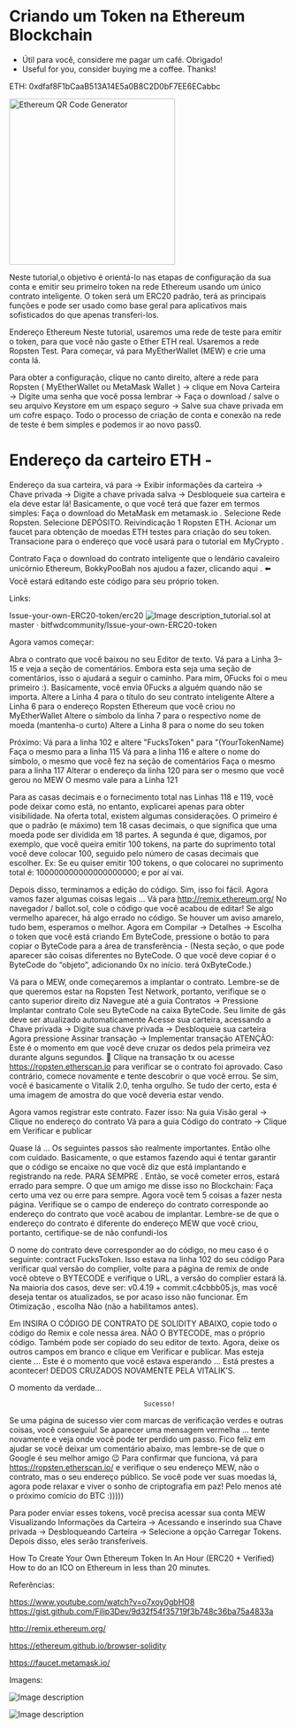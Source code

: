 # Criando um Token na Ethereum Blockchain

- Útil para você, considere me pagar um café. Obrigado!
- Useful for you, consider buying me a coffee. Thanks!

ETH:
0xdfaf8F1bCaaB513A14E5a0B8C2D0bF7EE6ECabbc 

<a href="https://www.bitcoinqrcodemaker.com"><img src="https://www.bitcoinqrcodemaker.com/api/?style=ethereum&amp;address=0xdfaf8F1bCaaB513A14E5a0B8C2D0bF7EE6ECabbc" alt="Ethereum QR Code Generator" height="300" width="300" border="0" /></a>

 
Neste tutorial,o objetivo é orientá-lo nas etapas de configuração da sua conta e emitir seu primeiro token na rede Ethereum usando um único contrato inteligente.
O token será um ERC20 padrão, terá as principais funções e pode ser usado como base geral para aplicativos mais sofisticados do que apenas transferi-los.
 
 Endereço Ethereum
Neste tutorial, usaremos uma rede de teste para emitir o token, para que você não gaste o Ether ETH real. Usaremos a rede Ropsten Test. Para começar, vá para MyEtherWallet (MEW) e crie uma conta lá.
 
Para obter a configuração, clique no canto direito, altere a rede para Ropsten ( MyEtherWallet ou MetaMask Wallet ) → clique em Nova Carteira → Digite uma senha que você possa lembrar → Faça o download / salve o seu arquivo Keystore em um espaço seguro → Salve sua chave privada em um cofre espaço. Todo o processo de criação de conta e conexão na rede de teste é bem simples e podemos ir ao novo pass0.
 
# Endereço da carteiro ETH -

Endereço da sua carteira, vá para → Exibir informações da carteira → Chave privada → Digite a chave privada salva → Desbloqueie sua carteira e ela deve estar lá!
Basicamente, o que você terá que fazer em termos simples:
Faça o download do MetaMask em metamask.io .
Selecione Rede Ropsten.
Selecione DEPÓSITO.
Reivindicação 1 Ropsten ETH.
Acionar um faucet para obtenção de moedas ETH testes para criação do seu token.
Transacione para o endereço que você usará para o tutorial em MyCrypto .

 
Contrato
Faça o download do contrato inteligente que o lendário cavaleiro unicórnio Ethereum, BokkyPooBah nos ajudou a fazer, clicando aqui . ⬅️
Você estará editando este código para seu próprio token.

Links:

Issue-your-own-ERC20-token/erc20
![Image description](https://dev-to-uploads.s3.amazonaws.com/uploads/articles/tg9nc1g7c2cizeu8vsnx.png)_tutorial.sol at master · bitfwdcommunity/Issue-your-own-ERC20-token



Agora vamos começar:

Abra o contrato que você baixou no seu Editor de texto.
Vá para a Linha 3–15 e veja a seção de comentários. Embora esta seja uma seção de comentários, isso o ajudará a seguir o caminho. Para mim, 0Fucks foi o meu primeiro :). Basicamente, você envia 0Fucks a alguém quando não se importa.
Altere a Linha 4 para o título do seu contrato inteligente
Altere a Linha 6 para o endereço Ropsten Ethereum que você criou no MyEtherWallet
Altere o símbolo da linha 7 para o respectivo nome de moeda (mantenha-o curto)
Altere a Linha 8 para o nome do seu token



Próximo:
Vá para a linha 102 e altere "FucksToken" para "(YourTokenName)
Faça o mesmo para a linha 115
Vá para a linha 116 e altere o nome do símbolo, o mesmo que você fez na seção de comentários
Faça o mesmo para a linha 117
Alterar o endereço da linha 120 para ser o mesmo que você gerou no MEW
O mesmo vale para a Linha 121
 
Para as casas decimais e o fornecimento total nas Linhas 118 e 119, você pode deixar como está, no entanto, explicarei apenas para obter visibilidade. Na oferta total, existem algumas considerações. O primeiro é que o padrão (e máximo) tem 18 casas decimais, o que significa que uma moeda pode ser dividida em 18 partes.
A segunda é que, digamos, por exemplo, que você queira emitir 100 tokens, na parte do suprimento total você deve colocar 100, seguido pelo número de casas decimais que escolher.
Ex: Se eu quiser emitir 100 tokens, o que colocarei no suprimento total é: 100000000000000000000; e por aí vai.
 


Depois disso, terminamos a edição do código. Sim, isso foi fácil. Agora vamos fazer algumas coisas legais ...
Vá para http://remix.ethereum.org/
No navegador / ballot.sol, cole o código que você acabou de editar! Se algo vermelho aparecer, há algo errado no código. Se houver um aviso amarelo, tudo bem, esperamos o melhor.
Agora em Compilar → Detalhes → Escolha o token que você está criando
Em ByteCode, pressione o botão to para copiar o ByteCode para a área de transferência - (Nesta seção, o que pode aparecer são coisas diferentes no ByteCode. O que você deve copiar é o ByteCode do “objeto”, adicionando 0x no início. terá 0xByteCode.)



Vá para o MEW, onde começaremos a implantar o contrato. Lembre-se de que queremos estar na Ropsten Test Network, portanto, verifique se o canto superior direito diz
Navegue até a guia Contratos → Pressione Implantar contrato
Cole seu ByteCode na caixa ByteCode. Seu limite de gás deve ser atualizado automaticamente
Acesse sua carteira, acessando a Chave privada → Digite sua chave privada → Desbloqueie sua carteira
Agora pressione Assinar transação → Implementar transação
ATENÇÃO: Este é o momento em que você deve cruzar os dedos pela primeira vez durante alguns segundos. 🤞
Clique na transação tx ou acesse https://ropsten.etherscan.io para verificar se o contrato foi aprovado. Caso contrário, comece novamente e tente descobrir o que você errou. Se sim, você é basicamente o Vitalik 2.0, tenha orgulho.
Se tudo der certo, esta é uma imagem de amostra do que você deveria estar vendo.


Agora vamos registrar este contrato. Fazer isso:
Na guia Visão geral → Clique no endereço do contrato
Vá para a guia Código do contrato → Clique em Verificar e publicar



Quase lá ... Os seguintes passos são realmente importantes. Então olhe com cuidado. Basicamente, o que estamos fazendo aqui é tentar garantir que o código se encaixe no que você diz que está implantando e registrando na rede. PARA SEMPRE .
Então, se você cometer erros, estará errado para sempre. O que um amigo me disse isso no Blockchain:
Faça certo uma vez ou erre para sempre.
Agora você tem 5 coisas a fazer nesta página.
Verifique se o campo de endereço do contrato corresponde ao endereço do contrato que você acabou de implantar. Lembre-se de que o endereço do contrato é diferente do endereço MEW que você criou, portanto, certifique-se de não confundi-los

O nome do contrato deve corresponder ao do código, no meu caso é o seguinte: contract FucksToken. Isso estava na linha 102 do seu código
Para verificar qual versão do complier, volte para a página de remix de onde você obteve o BYTECODE e verifique o URL, a versão do complier estará lá. Na maioria dos casos, deve ser: 
v0.4.19 + commit.c4cbbb05.js, mas você deseja tentar os atualizados, se por acaso isso não funcionar.
Em Otimização , escolha Não (não a habilitamos antes).

Em INSIRA O CÓDIGO DE CONTRATO DE SOLIDITY ABAIXO, copie todo o código do Remix e cole nessa área. NÃO O BYTECODE, mas o próprio código. Também pode ser copiado do seu editor de texto.
Agora, deixe os outros campos em branco e clique em Verificar e publicar.
Mas esteja ciente ... Este é o momento que você estava esperando ... Está prestes a acontecer!
DEDOS CRUZADOS NOVAMENTE PELA VITALIK'S. 




O momento da verdade…


                                      Sucesso!


Se uma página de sucesso vier com marcas de verificação verdes e outras coisas, você conseguiu! 
Se aparecer uma mensagem vermelha ... tente novamente e veja onde você pode ter perdido um passo. Fico feliz em ajudar se você deixar um comentário abaixo, mas lembre-se de que o Google é seu melhor amigo 😉
Para confirmar que funciona, vá para https://ropsten.etherscan.io/ e verifique o seu endereço MEW, não o contrato, mas o seu endereço público. Se você pode ver suas moedas lá, agora pode relaxar e viver o sonho de criptografia em paz! Pelo menos até o próximo comício do BTC :)))))

Para poder enviar esses tokens, você precisa acessar sua conta MEW Visualizando Informações da Carteira → Acessando e inserindo sua Chave privada → Desbloqueando Carteira → Selecione a opção Carregar Tokens. Depois disso, eles serão transferíveis.



How To Create Your Own Ethereum Token In An Hour (ERC20 + Verified)
How to do an ICO on Ethereum in less than 20 minutes.

Referências:

https://www.youtube.com/watch?v=o7xoy0gbHO8
https://gist.github.com/Filip3Dev/9d32f54f35719f3b748c36ba75a4833a

http://remix.ethereum.org/

https://ethereum.github.io/browser-solidity

https://faucet.metamask.io/


Imagens:

![Image description](https://dev-to-uploads.s3.amazonaws.com/uploads/articles/k0a0svh2zwlfdh36dyr3.png)

![Image description](https://dev-to-uploads.s3.amazonaws.com/uploads/articles/v1etyzlfw8vtscxp1ohi.png)








